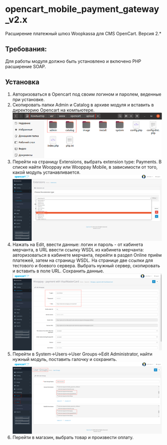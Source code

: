 # opencart_mobile_payment_gateway_v2.x
Расширение платежный шлюз Woopkassa для CMS OpenCart. Версия 2.*

## Требования:
Для работы модуля должно быть установлено и включено PHP расширение SOAP.

## Установка
1. Авторизоваться в Opencart под своим логином и паролем, веденные при установке.
2. Скопировать папки Admin и Catalog в архиве модуля и вставить в директорию Opencart на компьютере.
![Alt text](.README/opencart_1.png?raw=true)
3. Перейти на страницу Extensions, выбрать extension type: Payments. В списке найти Wooppay или Wooppay Mobile, в зависимости от того, какой модуль устанавливается.
![Alt text](.README/opencart_2.png?raw=true)
4. Нажать на Edit, ввести данные: логин и пароль - от кабинета мерчанта, в URL ввести ссылку WSDL из кабинета мерчанта: авторизоваться в кабинете мерчанта, перейти в раздел Online приём платежей, затем на страницу WSDL. На странице две ссылки для тестового и боевого сервера. Выбрать нужный сервер, скопировать и вставить в поле URL. Сохранить данные.
![Alt text](.README/opencart_3.png?raw=true)
5. Перейти в System->Users->User Groups->Edit Administrator, найти нужный модуль, поставить галочку и сохранить.
![Alt text](.README/opencart_4.png?raw=true)
6. Перейти в магазин, выбрать товар и произвести оплату.
